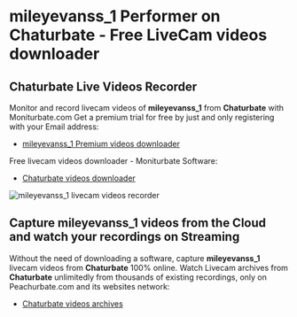 # mileyevanss_1 Performer on Chaturbate - Free LiveCam videos downloader

## Chaturbate Live Videos Recorder

Monitor and record livecam videos of **mileyevanss_1** from **Chaturbate** with Moniturbate.com
Get a premium trial for free by just and only registering with your Email address:
* [mileyevanss_1 Premium videos downloader](https://moniturbate.com/request-demo-licence-key.html)

Free livecam videos downloader - Moniturbate Software:
* [Chaturbate videos downloader](https://moniturbate.com/moniturbate-download-software.html)

![mileyevanss_1 livecam videos recorder](https://peachurnet.com/templates/moniturbate-software.png)


## Capture mileyevanss_1 videos from the Cloud and watch your recordings on Streaming

Without the need of downloading a software, capture **mileyevanss_1** livecam videos from **Chaturbate** 100% online.
Watch Livecam archives from **Chaturbate** unlimitedly from thousands of existing recordings, only on Peachurbate.com and its websites network:
* [Chaturbate videos archives](https://peachurnet.com/)